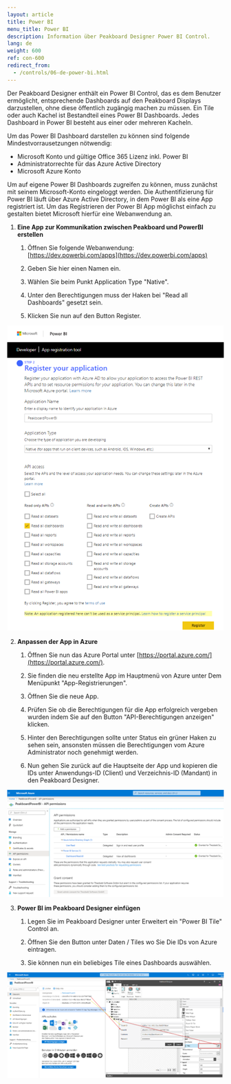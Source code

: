 ```yaml
---
layout: article
title: Power BI  
menu_title: Power BI
description: Information über Peakboard Designer Power BI Control.
lang: de
weight: 600
ref: con-600
redirect_from:
  - /controls/06-de-power-bi.html
---
```


Der Peakboard Designer enthält ein Power BI Control, das es dem Benutzer ermöglicht, entsprechende Dashboards auf den Peakboard Displays darzustellen, ohne diese öffentlich zugängig machen zu müssen. Ein Tile oder auch Kachel ist Bestandteil eines Power BI Dashboards. Jedes Dashboard in Power BI besteht aus einer oder mehreren Kacheln. 

Um das Power BI Dashboard darstellen zu können sind folgende Mindestvorrausetzungen nötwendig:

* Microsoft Konto und gültige Office 365 Lizenz inkl. Power BI
* Administratorrechte für das Azure Active Directory
* Microsoft Azure Konto

Um auf eigene Power BI Dashboards zugreifen zu können, muss zunächst mit seinem Microsoft-Konto eingeloggt werden. Die Authentifizierung für Power BI läuft über Azure Active Directory, in dem Power BI als eine App registriert ist.
Um das Registrieren der Power BI App möglichst einfach zu gestalten bietet Microsoft hierfür eine Webanwendung an.


1. **Eine App zur Kommunikation zwischen Peakboard und PowerBI erstellen**

    1. Öffnen Sie folgende Webanwendung: [https://dev.powerbi.com/apps](https://dev.powerbi.com/apps)

    2. Geben Sie hier einen Namen ein.

    3. Wählen Sie beim Punkt Application Type "Native".

    4. Unter den Berechtigungen muss der Haken bei "Read all Dashboards" gesetzt sein.

    5. Klicken Sie nun auf den Button Register. 

![image_1](/assets/images/Controls/Controls-Power/ControlsPowerBI01.png)


2. **Anpassen der App in Azure**

    1. Öffnen Sie nun das Azure Portal unter [https://portal.azure.com/](https://portal.azure.com/).

    2. Sie finden die neu erstellte App im Hauptmenü von Azure unter Dem Menüpunkt "App-Registrierungen".

    3. Öffnen Sie die neue App.

    4. Prüfen Sie ob die Berechtigungen für die App erfolgreich vergeben wurden indem Sie auf den Button "API-Berechtigungen anzeigen" klicken.

    5. Hinter den Berechtigungen sollte unter Status ein grüner Haken zu sehen sein, ansonsten müssen die Berechtigungen vom Azure Administrator noch genehmigt werden.

    6. Nun gehen Sie zurück auf die Hauptseite der App und kopieren die IDs unter Anwendungs-ID (Client) und Verzeichnis-ID (Mandant) in den Peakboard Designer.

![image_1](/assets/images/Controls/Controls-Power/ControlsPowerBI02.png)

3. **Power BI im Peakboard Designer einfügen**

    1. Legen Sie im Peakboard Designer unter Erweitert ein "Power BI Tile" Control an.

    2. Öffnen Sie den Button unter Daten / Tiles wo Sie Die IDs von Azure eintragen.

    3. Sie können nun ein beliebiges Tile eines Dashboards auswählen.


![image_1](/assets/images/Controls/Controls-Power/ControlsPowerBI03.png)
